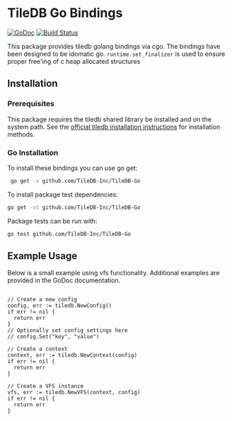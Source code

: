 # TileDB Go Bindings

[![GoDoc](https://godoc.org/github.com/TileDB-Inc/TileDB-Go?status.svg)](http://godoc.org/github.com/TileDB-Inc/TileDB-Go)
[![Build Status](https://travis-ci.org/TileDB-Inc/TileDB-Go.svg?branch=master)](https://travis-ci.org/TileDB-Inc/TileDB-Go)

This package provides tiledb golang bindings via cgo. The bindings have been
designed to be idomatic go. `runtime.set_finalizer` is used to ensure proper
free'ing of c heap allocated structures

## Installation

### Prerequisites
This package requires the tiledb shared library be installed and on the system path. See the
[official tiledb installation instructions](https://docs.tiledb.io/en/stable/installation.html)
for installation methods.

### Go Installation

To install these bindings you can use go get:

```bash
 go get -v github.com/TileDB-Inc/TileDB-Go
```

To install package test dependencies:

```bash
go get -vt github.com/TileDB-Inc/TileDB-Go
```

Package tests can be run with:

```bash
go test github.com/TileDB-Inc/TileDB-Go
```

## Example Usage

Below is a small example using vfs functionality. Additional examples are
provided in the GoDoc documentation.

```golang

// Create a new config
config, err := tiledb.NewConfig()
if err != nil {
  return err
}
// Optionally set config settings here
// config.Set("key", "value")

// Create a context
context, err := tiledb.NewContext(config)
if err != nil {
  return err
}

// Create a VFS instance
vfs, err := tiledb.NewVFS(context, config)
if err != nil {
  return err
}
```
